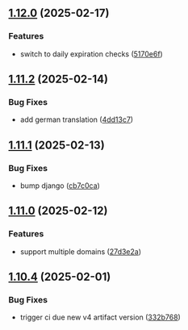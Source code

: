 ## [1.12.0](https://github.com/l4rm4nd/VoucherVault/compare/v1.11.2...v1.12.0) (2025-02-17)


### Features

* switch to daily expiration checks ([5170e6f](https://github.com/l4rm4nd/VoucherVault/commit/5170e6fd2c26f081b59806bf5642f53809e992c3))

## [1.11.2](https://github.com/l4rm4nd/VoucherVault/compare/v1.11.1...v1.11.2) (2025-02-14)


### Bug Fixes

* add german translation ([4dd13c7](https://github.com/l4rm4nd/VoucherVault/commit/4dd13c7ead359e986589bfd19b61c0d31b3d30b0))

## [1.11.1](https://github.com/l4rm4nd/VoucherVault/compare/v1.11.0...v1.11.1) (2025-02-13)


### Bug Fixes

* bump django ([cb7c0ca](https://github.com/l4rm4nd/VoucherVault/commit/cb7c0ca3a08cab95943734822bc589eba0d184bb))

## [1.11.0](https://github.com/l4rm4nd/VoucherVault/compare/v1.10.4...v1.11.0) (2025-02-12)


### Features

* support multiple domains ([27d3e2a](https://github.com/l4rm4nd/VoucherVault/commit/27d3e2afae808313c6f02fc0d53086545f932414))

## [1.10.4](https://github.com/l4rm4nd/VoucherVault/compare/v1.10.3...v1.10.4) (2025-02-01)


### Bug Fixes

* trigger ci due new v4 artifact version ([332b768](https://github.com/l4rm4nd/VoucherVault/commit/332b768b8f4017e92a0656fc83cd65411dbfbae6))

